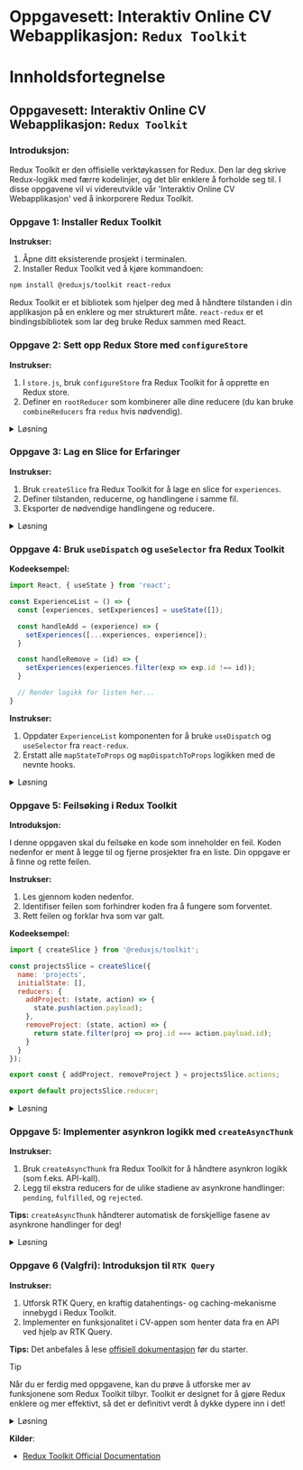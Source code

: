 # Oppgavesett: Interaktiv Online CV Webapplikasjon: `Redux Toolkit`
# Innholdsfortegnelse 


## Oppgavesett: Interaktiv Online CV Webapplikasjon: `Redux Toolkit`

### **Introduksjon:**

Redux Toolkit er den offisielle verktøykassen for Redux. Den lar deg skrive Redux-logikk med færre kodelinjer, og det blir enklere å forholde seg til. I disse oppgavene vil vi videreutvikle vår 'Interaktiv Online CV Webapplikasjon' ved å inkorporere Redux Toolkit.

### **Oppgave 1: Installer Redux Toolkit**

**Instrukser:**

1. Åpne ditt eksisterende prosjekt i terminalen.
2. Installer Redux Toolkit ved å kjøre kommandoen: 

```bash
npm install @reduxjs/toolkit react-redux
```

Redux Toolkit er et bibliotek som hjelper deg med å håndtere tilstanden i din applikasjon på en enklere og mer strukturert måte. `react-redux` er et bindingsbibliotek som lar deg bruke Redux sammen med React.

### **Oppgave 2: Sett opp Redux Store med `configureStore`**

**Instrukser:**

1. I `store.js`, bruk `configureStore` fra Redux Toolkit for å opprette en Redux store.
2. Definer en `rootReducer` som kombinerer alle dine reducere (du kan bruke `combineReducers` fra `redux` hvis nødvendig).

<details><summary>Løsning</summary>

**Eksempel:**

```javascript
import { configureStore } from '@reduxjs/toolkit';
// Importer dine reducere her...

const store = configureStore({
  reducer: {
    // Dine reducer oppføringer her...
  }
});

export default store;
```

**Begrunnelse:**

En Redux store er en sentral del av Redux-arkitekturen. Den holder hele tilstanden til applikasjonen din. `configureStore` er en funksjon fra Redux Toolkit som gjør det enklere å sette opp en store med fornuftige standardinnstillinger.

</details>

### **Oppgave 3: Lag en Slice for Erfaringer**

**Instrukser:**

1. Bruk `createSlice` fra Redux Toolkit for å lage en slice for `experiences`.
2. Definer tilstanden, reducerne, og handlingene i samme fil.
3. Eksporter de nødvendige handlingene og reducere.

<details><summary>Løsning</summary>

```javascript
import { createSlice } from '@reduxjs/toolkit';

const experiencesSlice = createSlice({
  name: 'experiences',
  initialState: [],
  reducers: {
    addExperience: (state, action) => {
      state.push(action.payload);
    },
    removeExperience: (state, action) => {
      return state.filter(exp => exp.id !== action.payload.id);
    }
  }
});

export const { addExperience, removeExperience } = experiencesSlice.actions;

export default experiencesSlice.reducer;
```


**Begrunnelse:**

En slice i Redux Toolkit er en samling av Redux-logikk for en bestemt del av tilstanden. `createSlice` er en funksjon som lar deg definere initial tilstand, reducer-funksjoner, og action creators på en enkel måte. Dette gjør koden din mer lesbar og vedlikeholdbar.

</details>

### **Oppgave 4: Bruk `useDispatch` og `useSelector` fra Redux Toolkit**

**Kodeeksempel:**

```javascript
import React, { useState } from 'react';

const ExperienceList = () => {
  const [experiences, setExperiences] = useState([]);

  const handleAdd = (experience) => {
    setExperiences([...experiences, experience]);
  }

  const handleRemove = (id) => {
    setExperiences(experiences.filter(exp => exp.id !== id));
  }

  // Render logikk for listen her...
}
```

**Instrukser:**

1. Oppdater `ExperienceList` komponenten for å bruke `useDispatch` og `useSelector` fra `react-redux`.
2. Erstatt alle `mapStateToProps` og `mapDispatchToProps` logikken med de nevnte hooks.

<details><summary>Løsning</summary>

```javascript
import { useDispatch, useSelector } from 'react-redux';
import { addExperience, removeExperience } from './path-to-experiencesSlice';

const ExperienceList = () => {
  const experiences = useSelector((state) => state.experiences);
  const dispatch = useDispatch();

  const handleAdd = (experience) => {
    dispatch(addExperience(experience));
  }

  const handleRemove = (id) => {
    dispatch(removeExperience({ id }));
  }

  // Render logikk for listen her...
}
```

**Begrunnelse:**

`useSelector` er en hook som lar deg hente tilstanden fra Redux store i en funksjonell komponent. `useDispatch` er en hook som lar deg sende handlinger til Redux store. Disse het tidligere `mapStateToProps` og `mapDispatchToProps`, men er erstattet av de nye hookene gjør koden din mer konsis og enklere å lese.

</details>

### **Oppgave 5: Feilsøking i Redux Toolkit**

**Introduksjon:**

I denne oppgaven skal du feilsøke en kode som inneholder en feil. Koden nedenfor er ment å legge til og fjerne prosjekter fra en liste. Din oppgave er å finne og rette feilen.

**Instrukser:**

1. Les gjennom koden nedenfor.
2. Identifiser feilen som forhindrer koden fra å fungere som forventet.
3. Rett feilen og forklar hva som var galt.

**Kodeeksempel:**

```javascript
import { createSlice } from '@reduxjs/toolkit';

const projectsSlice = createSlice({
  name: 'projects',
  initialState: [],
  reducers: {
    addProject: (state, action) => {
      state.push(action.payload);
    },
    removeProject: (state, action) => {
      return state.filter(proj => proj.id === action.payload.id);
    }
  }
});

export const { addProject, removeProject } = projectsSlice.actions;

export default projectsSlice.reducer;
```

<details><summary>Løsning</summary>

**Feil:**

Feilen i koden er i `removeProject`-reduceren. Den nåværende implementeringen filtrerer ut elementer som har samme `id` som `action.payload.id`, men den burde filtrere ut elementer som har en annen `id` enn `action.payload.id`.

**Rettet kode:**

```javascript
import { createSlice } from '@reduxjs/toolkit';

const projectsSlice = createSlice({
  name: 'projects',
  initialState: [],
  reducers: {
    addProject: (state, action) => {
      state.push(action.payload);
    },
    removeProject: (state, action) => {
      return state.filter(proj => proj.id !== action.payload.id);
    }
  }
});

export const { addProject, removeProject } = projectsSlice.actions;

export default projectsSlice.reducer;
```

**Forklaring:**

Den opprinnelige `removeProject`-reduceren filtrerte ut elementer som hadde samme `id` som `action.payload.id`, noe som resulterte i at ingen elementer ble fjernet fra listen. Ved å endre betingelsen til `proj.id !== action.payload.id`, fjernes elementet med den spesifikke `id` fra listen, som forventet.

</details>



### **Oppgave 5: Implementer asynkron logikk med `createAsyncThunk`**

**Instrukser:**

1. Bruk `createAsyncThunk` fra Redux Toolkit for å håndtere asynkron logikk (som f.eks. API-kall).
2. Legg til ekstra reducers for de ulike stadiene av asynkrone handlinger: `pending`, `fulfilled`, og `rejected`.

**Tips:** 
`createAsyncThunk` håndterer automatisk de forskjellige fasene av asynkrone handlinger for deg!

<details><summary>Løsning</summary>

```javascript
import { createSlice, createAsyncThunk } from '@reduxjs/toolkit';

export const fetchExperiences = createAsyncThunk(
  'experiences/fetchExperiences',
  async () => {
    const response = await fetch('API_URL_HERE');
    const data = await response.json();
    return data;
  }
);

const experiencesSlice = createSlice({
  name: 'experiences',
  initialState: [],
  reducers: {},
  extraReducers: builder => {
    builder
      .addCase(fetchExperiences.fulfilled, (state, action) => {
        return action.payload;
      })
  }
});

export default experiencesSlice.reducer;
```

</details>

### **Oppgave 6 (Valgfri): Introduksjon til `RTK Query`**

**Instrukser:**

1. Utforsk RTK Query, en kraftig datahentings- og caching-mekanisme innebygd i Redux Toolkit.
2. Implementer en funksjonalitet i CV-appen som henter data fra en API ved hjelp av RTK Query.

**Tips:** 
Det anbefales å lese [offisiell dokumentasjon](https://redux-toolkit.js.org/rtk-query/overview) før du starter.

> [!TIP]  
> Når du er ferdig med oppgavene, kan du prøve å utforske mer av funksjonene som Redux Toolkit tilbyr. Toolkit er designet for å gjøre Redux enklere og mer effektivt, så det er definitivt verdt å dykke dypere inn i det!

<details><summary>Løsning</summary>

Denne oppgaven er mer av en utforskende natur. Det beste vil være å følge [offisiell dokumentasjon](https://redux-toolkit.js.org/rtk-query/overview) for å implementere RTK Query.

#### **Utforskende Eksempler med RTK Query**

#### **1. Definere en API Slice for Erfaringer:**

Med RTK Query, kan du definere en API slice ved hjelp av `createApi` som vil håndtere alle CRUD-operasjonene for dine erfaringer.

```javascript
import { createApi, fetchBaseQuery } from '@reduxjs/toolkit/query/react';

export const api = createApi({
  baseQuery: fetchBaseQuery({ baseUrl: '/api' }),
  endpoints: (builder) => ({
    getExperiences: builder.query({
      query: () => 'experiences'
    }),
    addExperience: builder.mutation({
      query: (newExperience) => ({
        url: 'experiences',
        method: 'POST',
        body: newExperience
      })
    })
  })
});

export const { useGetExperiencesQuery, useAddExperienceMutation } = api;
```

#### **2. Hent Erfaringer i en Komponent:**

Bruk den genererte hook `useGetExperiencesQuery` for å hente erfaringene.

```javascript
import { useGetExperiencesQuery } from './apiSlice';

const ExperienceList = () => {
  const { data: experiences, isLoading, isError } = useGetExperiencesQuery();

  if (isLoading) return <div>Loading...</div>;
  if (isError) return <div>Error loading experiences</div>;

  // Render logikk for listen her...
}
```

#### **3. Legg til en ny Erfaring:**

Bruk den genererte mutation hook `useAddExperienceMutation` for å legge til en ny erfaring.

```javascript
import { useAddExperienceMutation } from './apiSlice';

const AddExperienceForm = () => {
  const [addExperience] = useAddExperienceMutation();

  const handleSubmit = (newExperience) => {
    addExperience(newExperience);
  }

  // Render form logikk her...
}
```

Disse eksemplene gir en enkel introduksjon til hvordan RTK Query kan brukes i sammenheng med prosjektet ditt. For en dypere forståelse og ytterligere funksjoner (som oppdatering, sletting, caching, osv.), sjekk [offisiell RTK Query dokumentasjon](https://redux-toolkit.js.org/rtk-query/overview).

</details>

**Kilder**:
- [Redux Toolkit Official Documentation](https://redux-toolkit.js.org/)


